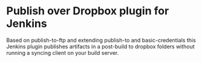 # Publish over Dropbox plugin for Jenkins

Based on publish-to-ftp and extending publish-to and basic-credentials this Jenkins plugin publishes artifacts in a post-build to dropbox folders without running a syncing client on your build server.

